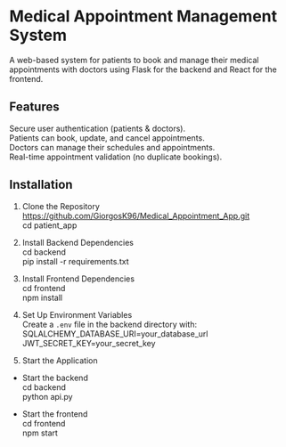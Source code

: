 # Medical Appointment Management System
A web-based system for patients to book and manage their medical appointments with doctors using Flask for the backend and React for the frontend.

## Features
Secure user authentication (patients & doctors).  
Patients can book, update, and cancel appointments.  
Doctors can manage their schedules and appointments.  
Real-time appointment validation (no duplicate bookings).

## Installation 
1) Clone the Repository
https://github.com/GiorgosK96/Medical_Appointment_App.git     
cd patient_app


3) Install Backend Dependencies       
cd backend       
pip install -r requirements.txt

4) Install Frontend Dependencies     
cd frontend    
npm install

5) Set Up Environment Variables      
Create a `.env` file in the backend directory with:    
SQLALCHEMY_DATABASE_URI=your_database_url   
JWT_SECRET_KEY=your_secret_key

6) Start the Application     
- Start the backend    
cd backend     
python api.py

- Start the frontend    
cd frontend    
npm start   
